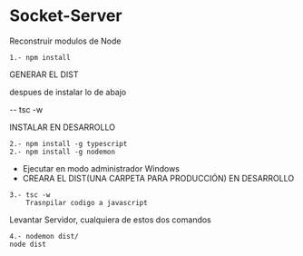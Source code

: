 # Socket-Server
Reconstruir modulos de Node
```
1.- npm install
```
GENERAR EL DIST

despues de instalar lo de abajo 

--  tsc -w

INSTALAR EN DESARROLLO
```
2.- npm install -g typescript
2.- npm install -g nodemon

```
* Ejecutar en modo administrador Windows
* CREARA EL DIST(UNA CARPETA PARA PRODUCCIÓN) EN DESARROLLO
```
3.- tsc -w
    Trasnpilar codigo a javascript

```

Levantar Servidor, cualquiera de estos dos comandos
```
4.- nodemon dist/
node dist
```